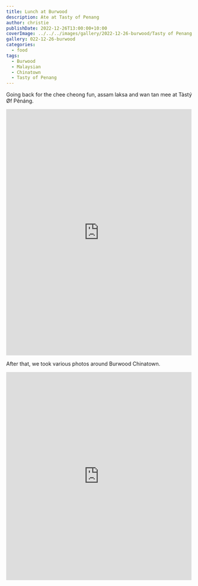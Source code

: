 ```yaml
---
title: Lunch at Burwood
description: Ate at Tasty of Penang
author: christie
publishDate: 2022-12-26T13:00:00+10:00
coverImage: ../../../images/gallery/2022-12-26-burwood/Tasty of Penang.jpeg
gallery: 022-12-26-burwood
categories:
  - food
tags:
  - Burwood
  - Malaysian
  - Chinatown
  - Tasty of Penang
---
```


Going back for the chee cheong fun, assam laksa and wan tan mee at Tàstý Øf Pênáng.

<iframe src="https://www.facebook.com/plugins/post.php?href=https%3A%2F%2Fwww.facebook.com%2Fchris1.tham%2Fposts%2Fpfbid02baXvUXRjKCo65Ezdck1M6GrLADPfWJZxaBvcvVyrimRACbMZZJvgk4qQvTSXB3hel&show_text=true&width=500" width="500" height="665" style="border:none;overflow:hidden" scrolling="no" frameborder="0" allowfullscreen="true" allow="autoplay; clipboard-write; encrypted-media; picture-in-picture; web-share"></iframe>

After that, we took various photos around Burwood Chinatown.

<iframe src="https://www.facebook.com/plugins/post.php?href=https%3A%2F%2Fwww.facebook.com%2Fchris1.tham%2Fposts%2Fpfbid0291oAzpM6CUZUDYSZ29PGLxCjaQxbo2MHXvrCegawUFCaEzvVXsyBmsGkKJ3ZMPSzl&show_text=true&width=500" width="500" height="562" style="border:none;overflow:hidden" scrolling="no" frameborder="0" allowfullscreen="true" allow="autoplay; clipboard-write; encrypted-media; picture-in-picture; web-share"></iframe>
